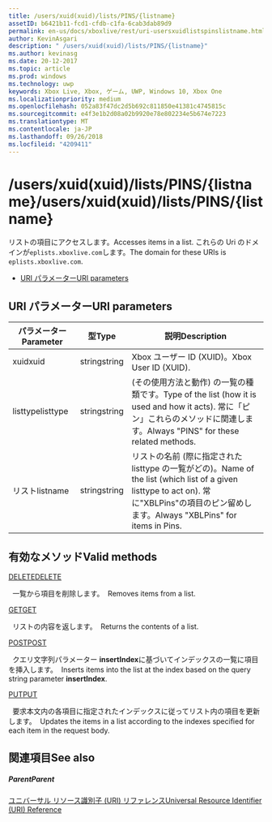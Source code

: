 ```yaml
---
title: /users/xuid(xuid)/lists/PINS/{listname}
assetID: b6421b11-fcd1-cfdb-c1fa-6cab3dab89d9
permalink: en-us/docs/xboxlive/rest/uri-usersxuidlistspinslistname.html
author: KevinAsgari
description: " /users/xuid(xuid)/lists/PINS/{listname}"
ms.author: kevinasg
ms.date: 20-12-2017
ms.topic: article
ms.prod: windows
ms.technology: uwp
keywords: Xbox Live, Xbox, ゲーム, UWP, Windows 10, Xbox One
ms.localizationpriority: medium
ms.openlocfilehash: 052a83f47dc2d5b692c811850e41381c4745815c
ms.sourcegitcommit: e4f3e1b2d08a02b9920e78e802234e5b674e7223
ms.translationtype: MT
ms.contentlocale: ja-JP
ms.lasthandoff: 09/26/2018
ms.locfileid: "4209411"
---
```

# <a name="usersxuidxuidlistspinslistname"></a><span data-ttu-id="647ac-104">/users/xuid(xuid)/lists/PINS/{listname}</span><span class="sxs-lookup"><span data-stu-id="647ac-104">/users/xuid(xuid)/lists/PINS/{listname}</span></span>
<span data-ttu-id="647ac-105">リストの項目にアクセスします。</span><span class="sxs-lookup"><span data-stu-id="647ac-105">Accesses items in a list.</span></span> <span data-ttu-id="647ac-106">これらの Uri のドメインが`eplists.xboxlive.com`します。</span><span class="sxs-lookup"><span data-stu-id="647ac-106">The domain for these URIs is `eplists.xboxlive.com`.</span></span>
 
  * [<span data-ttu-id="647ac-107">URI パラメーター</span><span class="sxs-lookup"><span data-stu-id="647ac-107">URI parameters</span></span>](#ID4EV)
 
<a id="ID4EV"></a>

 
## <a name="uri-parameters"></a><span data-ttu-id="647ac-108">URI パラメーター</span><span class="sxs-lookup"><span data-stu-id="647ac-108">URI parameters</span></span>
 
| <span data-ttu-id="647ac-109">パラメーター</span><span class="sxs-lookup"><span data-stu-id="647ac-109">Parameter</span></span>| <span data-ttu-id="647ac-110">型</span><span class="sxs-lookup"><span data-stu-id="647ac-110">Type</span></span>| <span data-ttu-id="647ac-111">説明</span><span class="sxs-lookup"><span data-stu-id="647ac-111">Description</span></span>| 
| --- | --- | --- | 
| <span data-ttu-id="647ac-112">xuid</span><span class="sxs-lookup"><span data-stu-id="647ac-112">xuid</span></span>| <span data-ttu-id="647ac-113">string</span><span class="sxs-lookup"><span data-stu-id="647ac-113">string</span></span>| <span data-ttu-id="647ac-114">Xbox ユーザー ID (XUID)。</span><span class="sxs-lookup"><span data-stu-id="647ac-114">Xbox User ID (XUID).</span></span>| 
| <span data-ttu-id="647ac-115">listtype</span><span class="sxs-lookup"><span data-stu-id="647ac-115">listtype</span></span>| <span data-ttu-id="647ac-116">string</span><span class="sxs-lookup"><span data-stu-id="647ac-116">string</span></span>| <span data-ttu-id="647ac-117">(その使用方法と動作) の一覧の種類です。</span><span class="sxs-lookup"><span data-stu-id="647ac-117">Type of the list (how it is used and how it acts).</span></span> <span data-ttu-id="647ac-118">常に「ピン」これらのメソッドに関連します。</span><span class="sxs-lookup"><span data-stu-id="647ac-118">Always "PINS" for these related methods.</span></span>| 
| <span data-ttu-id="647ac-119">リスト</span><span class="sxs-lookup"><span data-stu-id="647ac-119">listname</span></span>| <span data-ttu-id="647ac-120">string</span><span class="sxs-lookup"><span data-stu-id="647ac-120">string</span></span>| <span data-ttu-id="647ac-121">リストの名前 (際に指定された listtype の一覧がどの)。</span><span class="sxs-lookup"><span data-stu-id="647ac-121">Name of the list (which list of a given listtype to act on).</span></span> <span data-ttu-id="647ac-122">常に"XBLPins"の項目のピン留めします。</span><span class="sxs-lookup"><span data-stu-id="647ac-122">Always "XBLPins" for items in Pins.</span></span>| 
  
<a id="ID4EGC"></a>

 
## <a name="valid-methods"></a><span data-ttu-id="647ac-123">有効なメソッド</span><span class="sxs-lookup"><span data-stu-id="647ac-123">Valid methods</span></span>

[<span data-ttu-id="647ac-124">DELETE</span><span class="sxs-lookup"><span data-stu-id="647ac-124">DELETE</span></span>](uri-usersxuidlistspinslistnamedelete.md)

<span data-ttu-id="647ac-125">&nbsp;&nbsp;一覧から項目を削除します。</span><span class="sxs-lookup"><span data-stu-id="647ac-125">&nbsp;&nbsp;Removes items from a list.</span></span>

[<span data-ttu-id="647ac-126">GET</span><span class="sxs-lookup"><span data-stu-id="647ac-126">GET</span></span>](uri-usersxuidlistspinslistnameget.md)

<span data-ttu-id="647ac-127">&nbsp;&nbsp;リストの内容を返します。</span><span class="sxs-lookup"><span data-stu-id="647ac-127">&nbsp;&nbsp;Returns the contents of a list.</span></span>

[<span data-ttu-id="647ac-128">POST</span><span class="sxs-lookup"><span data-stu-id="647ac-128">POST</span></span>](uri-usersxuidlistspinslistnamepost.md)

<span data-ttu-id="647ac-129">&nbsp;&nbsp;クエリ文字列パラメーター **insertIndex**に基づいてインデックスの一覧に項目を挿入します。</span><span class="sxs-lookup"><span data-stu-id="647ac-129">&nbsp;&nbsp;Inserts items into the list at the index based on the query string parameter **insertIndex**.</span></span>

[<span data-ttu-id="647ac-130">PUT</span><span class="sxs-lookup"><span data-stu-id="647ac-130">PUT</span></span>](uri-usersxuidlistspinslistnameput.md)

<span data-ttu-id="647ac-131">&nbsp;&nbsp;要求本文内の各項目に指定されたインデックスに従ってリスト内の項目を更新します。</span><span class="sxs-lookup"><span data-stu-id="647ac-131">&nbsp;&nbsp;Updates the items in a list according to the indexes specified for each item in the request body.</span></span>
 
<a id="ID4EZC"></a>

 
## <a name="see-also"></a><span data-ttu-id="647ac-132">関連項目</span><span class="sxs-lookup"><span data-stu-id="647ac-132">See also</span></span>
 
<a id="ID4E2C"></a>

 
##### <a name="parent"></a><span data-ttu-id="647ac-133">Parent</span><span class="sxs-lookup"><span data-stu-id="647ac-133">Parent</span></span> 

[<span data-ttu-id="647ac-134">ユニバーサル リソース識別子 (URI) リファレンス</span><span class="sxs-lookup"><span data-stu-id="647ac-134">Universal Resource Identifier (URI) Reference</span></span>](../atoc-xboxlivews-reference-uris.md)

   